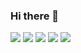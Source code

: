 ### Hi there 👋

<!--
**Operfectlove/Operfectlove** is a ✨ _special_ ✨ repository because its `README.md` (this file) appears on your GitHub profile.

Here are some ideas to get you started:

- 🔭 I’m currently working on ...
- 🌱 I’m currently learning ...
- 👯 I’m looking to collaborate on ...
- 🤔 I’m looking for help with ...
- 💬 Ask me about ...
- 📫 How to reach me: ...
- 😄 Pronouns: ...
- ⚡ Fun fact: ...
-->

<a href="https://www.acmicpc.net/user/li_la_4" target="_blank"><img src="https://img.shields.io/badge/Algorithm-515BD4?style=flat&logo=The Algorithms&logoColor=FFFFFF"/></a> <a href="" target="_blank"><img src="https://img.shields.io/badge/음-8134AF?style=flat&logo=무슨록 ㅋ&logoColor=FFFFFF"/></a> <a href="https://instagram.com/monochrome.work" target="_blank"><img src="https://img.shields.io/badge/monochrome.work-DD2A7B?style=flat&logo=Instagram&logoColor=FFFFFF"/></a> <a href="" target="_blank"><img src="https://img.shields.io/badge/음-FEDA77?style=flat&logo=무슨록 ㅋ&logoColor=FFFFFF"/></a> <a href="" target="_blank"><img src="https://img.shields.io/badge/programming-F58529?style=flat&logo=C++&logoColor=FFFFFF"/></a>
